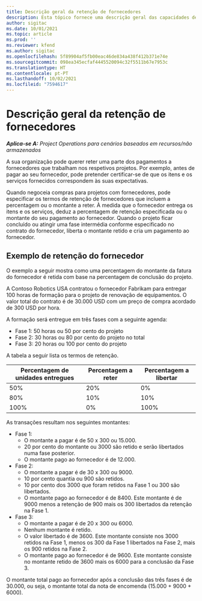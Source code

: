```yaml
---
title: Descrição geral da retenção de fornecedores
description: Esta tópico fornece uma descrição geral das capacidades de retenção de fornecedores.
author: sigitac
ms.date: 10/01/2021
ms.topic: article
ms.prod: ''
ms.reviewer: kfend
ms.author: sigitac
ms.openlocfilehash: 5f89904af5fb00eac46de834a438f412b371e74e
ms.sourcegitcommit: 098ea345ecfaf4445520094c32f5511b67e7953c
ms.translationtype: HT
ms.contentlocale: pt-PT
ms.lasthandoff: 10/02/2021
ms.locfileid: "7594617"
---
```

# <a name="vendor-retention-overview"></a>Descrição geral da retenção de fornecedores

_**Aplica-se A:** Project Operations para cenários baseados em recursos/não armazenados_

A sua organização pode querer reter uma parte dos pagamentos a fornecedores que trabalham nos respetivos projetos. Por exemplo, antes de pagar ao seu fornecedor, pode pretender certificar-se de que os itens e os serviços fornecidos correspondem às suas expectativas.

Quando negoceia compras para projetos com fornecedores, pode especificar os termos de retenção de fornecedores que incluem a percentagem ou o montante a reter. À medida que o fornecedor entrega os itens e os serviços, deduz a percentagem de retenção especificada ou o montante do seu pagamento ao fornecedor. Quando o projeto ficar concluído ou atingir uma fase intermédia conforme especificado no contrato do fornecedor, liberta o montante retido e cria um pagamento ao fornecedor.

## <a name="vendor-retention-example"></a>Exemplo de retenção do fornecedor

O exemplo a seguir mostra como uma percentagem do montante da fatura do fornecedor é retida com base na percentagem de conclusão do projeto.

A Contoso Robotics USA contratou o fornecedor Fabrikam para entregar 100 horas de formação para o projeto de renovação de equipamentos. O valor total do contrato é de 30.000 USD com um preço de compra acordado de 300 USD por hora.

A formação será entregue em três fases com a seguinte agenda:

- Fase 1: 50 horas ou 50 por cento do projeto
- Fase 2: 30 horas ou 80 por cento do projeto no total
- Fase 3: 20 horas ou 100 por cento do projeto

A tabela a seguir lista os termos de retenção.

| **Percentagem de unidades entregues** | **Percentagem a reter** | **Percentagem a libertar** |
| --- | --- | --- |
| 50% | 20% | 0% |
| 80% | 10% | 10% |
| 100% | 0% | 100% |

As transações resultam nos seguintes montantes:

- Fase 1:
  - O montante a pagar é de 50 x 300 ou 15.000.
  - 20 por cento do montante ou 3000 são retido e serão libertados numa fase posterior.
  - O montante pago ao fornecedor é de 12.000.
- Fase 2:
  - O montante a pagar é de 30 x 300 ou 9000.
  - 10 por cento quantia ou 900 são retidos.
  - 10 por cento dos 3000 que foram retidos na Fase 1 ou 300 são libertados.
  - O montante pago ao fornecedor é de 8400. Este montante é de 9000 menos a retenção de 900 mais os 300 libertados da retenção na Fase 1.
- Fase 3:
  - O montante a pagar é de 20 x 300 ou 6000.
  - Nenhum montante é retido.
  - O valor libertado é de 3600. Este montante consiste nos 3000 retidos na Fase 1, menos os 300 da Fase 1 libertados na Fase 2, mais os 900 retidos na Fase 2.
  - O montante pago ao fornecedor é de 9600. Este montante consiste no montante retido de 3600 mais os 6000 para a conclusão da Fase 3.

O montante total pago ao fornecedor após a conclusão das três fases é de 30.000, ou seja, o montante total da nota de encomenda (15.000 + 9000 + 6000).
